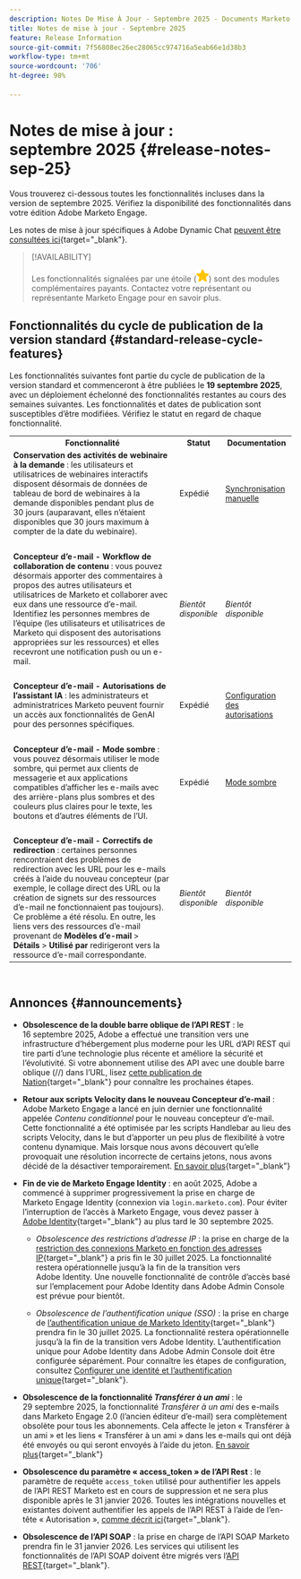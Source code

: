 ```yaml
---
description: Notes De Mise À Jour - Septembre 2025 - Documents Marketo - Documentation Du Produit
title: Notes de mise à jour - Septembre 2025
feature: Release Information
source-git-commit: 7f56808ec26ec28065cc974716a5eab66e1d38b3
workflow-type: tm+mt
source-wordcount: '706'
ht-degree: 98%

---
```


# Notes de mise à jour : septembre 2025 {#release-notes-sep-25}

Vous trouverez ci-dessous toutes les fonctionnalités incluses dans la version de septembre 2025. Vérifiez la disponibilité des fonctionnalités dans votre édition Adobe Marketo Engage.

Les notes de mise à jour spécifiques à Adobe Dynamic Chat [peuvent être consultées ici](/help/marketo/release-notes/dynamic-chat.md){target="_blank"}.

>[!AVAILABILITY]
>
>Les fonctionnalités signalées par une étoile (![étoile](assets/yellow-star.png)) sont des modules complémentaires payants. Contactez votre représentant ou représentante Marketo Engage pour en savoir plus.

## Fonctionnalités du cycle de publication de la version standard {#standard-release-cycle-features}

Les fonctionnalités suivantes font partie du cycle de publication de la version standard et commenceront à être publiées le **19 septembre 2025**, avec un déploiement échelonné des fonctionnalités restantes au cours des semaines suivantes. Les fonctionnalités et dates de publication sont susceptibles d’être modifiées. Vérifiez le statut en regard de chaque fonctionnalité.

<table style="table-layout:auto">
 <tbody>
 <tr>
   <th style="width:65%">Fonctionnalité</th>
   <th style="width:10%">Statut</th>
   <th style="width:25%">Documentation</th>
  </tr>
  <tr>
   <td><strong>Conservation des activités de webinaire à la demande</strong> : les utilisateurs et utilisatrices de webinaires interactifs disposent désormais de données de tableau de bord de webinaires à la demande disponibles pendant plus de 30 jours (auparavant, elles n’étaient disponibles que 30 jours maximum à compter de la date du webinaire).</td>
   <td>Expédié</td>
   <td><a href="https://experienceleague.adobe.com/fr/docs/marketo/using/product-docs/demand-generation/events/interactive-webinars/event-workflows#manual-sync">Synchronisation manuelle</a></td>
  </tr>
  <tr>
   <td> </td>
   <td> </td>
   <td> </td>
  </tr>
  <tr>
   <td><strong>Concepteur d’e-mail - Workflow de collaboration de contenu</strong> : vous pouvez désormais apporter des commentaires à propos des autres utilisateurs et utilisatrices de Marketo et collaborer avec eux dans une ressource d’e-mail. Identifiez les personnes membres de l’équipe (les utilisateurs et utilisatrices de Marketo qui disposent des autorisations appropriées sur les ressources) et elles recevront une notification push ou un e-mail.</td>
   <td><i>Bientôt disponible</i></td>
   <td><i>Bientôt disponible</i></td>
  </tr>
  <tr>
   <td> </td>
   <td> </td>
   <td> </td>
  </tr>
  <tr>
   <td><strong>Concepteur d’e-mail - Autorisations de l’assistant IA</strong> : les administrateurs et administratrices Marketo peuvent fournir un accès aux fonctionnalités de GenAI pour des personnes spécifiques.</td>
   <td>Expédié</td>
   <td><a href="/help/marketo/product-docs/email-marketing/email-designer/ai-assistant.md#set-up-permissions">Configuration des autorisations</a></td>
  </tr>
  <tr>
   <td> </td>
   <td> </td>
   <td> </td>
  </tr>
  <tr>
   <td><strong>Concepteur d’e-mail - Mode sombre</strong> : vous pouvez désormais utiliser le mode sombre, qui permet aux clients de messagerie et aux applications compatibles d’afficher les e-mails avec des arrière-plans plus sombres et des couleurs plus claires pour le texte, les boutons et d’autres éléments de l’UI.</td>
   <td>Expédié</td>
   <td><a href="/help/marketo/product-docs/email-marketing/email-designer/dark-mode.md">Mode sombre</a></td>
  </tr>
  <tr>
   <td> </td>
   <td> </td>
   <td> </td>
  </tr>
  <tr>
   <td><strong>Concepteur d’e-mail - Correctifs de redirection</strong> : certaines personnes rencontraient des problèmes de redirection avec les URL pour les e-mails créés à l’aide du nouveau concepteur (par exemple, le collage direct des URL ou la création de signets sur des ressources d’e-mail ne fonctionnaient pas toujours). Ce problème a été résolu. En outre, les liens vers des ressources d’e-mail provenant de <b>Modèles d’e-mail</b> &gt; <b>Détails</b> &gt; <b>Utilisé par</b> redirigeront vers la ressource d’e-mail correspondante.</td>
   <td><i>Bientôt disponible</i></td>
   <td><i>Bientôt disponible</i></td>
  </tr>
  </tbody>
</table>
<br/>

## Annonces {#announcements}

* **Obsolescence de la double barre oblique de l’API REST** : le 16 septembre 2025, Adobe a effectué une transition vers une infrastructure d’hébergement plus moderne pour les URL d’API REST qui tire parti d’une technologie plus récente et améliore la sécurité et l’évolutivité. Si votre abonnement utilise des API avec une double barre oblique (//) dans l’URL, lisez [cette publication de Nation](https://nation.marketo.com/t5/product-blogs/rest-api-double-slash-deprecation/ba-p/358616){target="_blank"} pour connaître les prochaines étapes.

* **Retour aux scripts Velocity dans le nouveau Concepteur d’e-mail** : Adobe Marketo Engage a lancé en juin dernier une fonctionnalité appelée _Contenu conditionnel_ pour le nouveau concepteur d’e-mail. Cette fonctionnalité a été optimisée par les scripts Handlebar au lieu des scripts Velocity, dans le but d’apporter un peu plus de flexibilité à votre contenu dynamique. Mais lorsque nous avons découvert qu’elle provoquait une résolution incorrecte de certains jetons, nous avons décidé de la désactiver temporairement. [En savoir plus](https://nation.marketo.com/t5/product-blogs/update-on-email-scripting-in-the-new-email-designer/ba-p/358179?lang=fr){target="_blank"}

* **Fin de vie de Marketo Engage Identity** : en août 2025, Adobe a commencé à supprimer progressivement la prise en charge de Marketo Engage Identity (connexion via `login.marketo.com`). Pour éviter l’interruption de l’accès à Marketo Engage, vous devez passer à [Adobe Identity](https://experienceleague.adobe.com/fr/docs/marketo/using/product-docs/administration/marketo-with-adobe-identity/adobe-identity-management-overview){target="_blank"} au plus tard le 30 septembre 2025.

   * _Obsolescence des restrictions d’adresse IP_ : la prise en charge de la [restriction des connexions Marketo en fonction des adresses IP](https://experienceleague.adobe.com/fr/docs/marketo/using/product-docs/administration/settings/restrict-marketo-logins-based-on-ip){target="_blank"} a pris fin le 30 juillet 2025. La fonctionnalité restera opérationnelle jusqu’à la fin de la transition vers Adobe Identity. Une nouvelle fonctionnalité de contrôle d’accès basé sur l’emplacement pour Adobe Identity dans Adobe Admin Console est prévue pour bientôt.

   * _Obsolescence de l’authentification unique (SSO)_ : la prise en charge de [l’authentification unique de Marketo Identity](https://experienceleague.adobe.com/fr/docs/marketo/using/product-docs/administration/additional-integrations/add-single-sign-on-to-a-portal){target="_blank"} prendra fin le 30 juillet 2025. La fonctionnalité restera opérationnelle jusqu’à la fin de la transition vers Adobe Identity. L’authentification unique pour Adobe Identity dans Adobe Admin Console doit être configurée séparément. Pour connaître les étapes de configuration, consultez [Configurer une identité et l’authentification unique](https://helpx.adobe.com/fr/enterprise/using/set-up-identity.html){target="_blank"}.

* **Obsolescence de la fonctionnalité _Transférer à un ami_** : le 29 septembre 2025, la fonctionnalité _Transférer à un ami_ des e-mails dans Marketo Engage 2.0 (l’ancien éditeur d’e-mail) sera complètement obsolète pour tous les abonnements. Cela affecte le jeton « Transférer à un ami » et les liens « Transférer à un ami » dans les e-mails qui ont déjà été envoyés ou qui seront envoyés à l’aide du jeton. [En savoir plus](https://nation.marketo.com/t5/product-blogs/deprecation-of-forward-to-a-friend/ba-p/358045#M2889){target="_blank"}

* **Obsolescence du paramètre « access_token » de l’API Rest** : le paramètre de requête `access_token` utilisé pour authentifier les appels de l’API REST Marketo est en cours de suppression et ne sera plus disponible après le 31 janvier 2026. Toutes les intégrations nouvelles et existantes doivent authentifier les appels de l’API REST à l’aide de l’en-tête « Autorisation », [comme décrit ici](https://experienceleague.adobe.com/fr/docs/marketo-developer/marketo/rest/authentication){target="_blank"}.

* **Obsolescence de l’API SOAP** : la prise en charge de l’API SOAP Marketo prendra fin le 31 janvier 2026. Les services qui utilisent les fonctionnalités de l’API SOAP doivent être migrés vers l’[API REST](https://experienceleague.adobe.com/fr/docs/marketo-developer/marketo/rest/rest-api){target="_blank"}.
